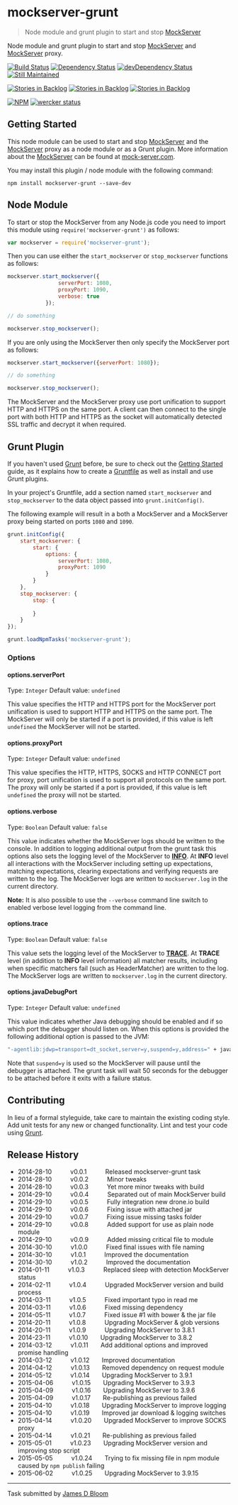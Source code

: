 # mockserver-grunt 

> Node module and grunt plugin to start and stop [MockServer](http://mock-server.com/)

Node module and grunt plugin to start and stop [MockServer](http://mock-server.com/) and [MockServer](http://mock-server.com/) proxy.

[![Build Status](https://drone.io/github.com/jamesdbloom/mockserver-grunt/status.png)](https://drone.io/github.com/jamesdbloom/mockserver-grunt/latest) [![Dependency Status](https://david-dm.org/jamesdbloom/mockserver-grunt.png)](https://david-dm.org/jamesdbloom/mockserver-grunt) [![devDependency Status](https://david-dm.org/jamesdbloom/mockserver-grunt/dev-status.png)](https://david-dm.org/jamesdbloom/mockserver-grunt#info=devDependencies)
[![Still Maintained](http://stillmaintained.com/jamesdbloom/mockserver.png)](http://stillmaintained.com/jamesdbloom/mockserver) 


[![Stories in Backlog](https://badge.waffle.io/jamesdbloom/mockserver.png?label=proposal&title=Proposals)](https://waffle.io/jamesdbloom/mockserver) [![Stories in Backlog](https://badge.waffle.io/jamesdbloom/mockserver.png?label=ready&title=Ready)](https://waffle.io/jamesdbloom/mockserver) [![Stories in Backlog](https://badge.waffle.io/jamesdbloom/mockserver.png?label=in%20progress&title=In%20Progress)](https://waffle.io/jamesdbloom/mockserver)


[![NPM](https://nodei.co/npm/mockserver-grunt.png?downloads=true&stars=true)](https://nodei.co/npm/mockserver-grunt/) [![wercker status](https://app.wercker.com/status/762222be73287acc5013d8b186aacc5c/m "wercker status")](https://app.wercker.com/project/bykey/762222be73287acc5013d8b186aacc5c)

## Getting Started
This node module can be used to start and stop [MockServer](http://mock-server.com/) and the [MockServer](http://mock-server.com/) proxy as a node module or as a Grunt plugin.  More information about the [MockServer](http://mock-server.com/) can be found at [mock-server.com](http://mock-server.com/). 

You may install this plugin / node module with the following command:

```shell
npm install mockserver-grunt --save-dev
```

## Node Module

To start or stop the MockServer from any Node.js code you need to import this module using `require('mockserver-grunt')` as follows:

```js
var mockserver = require('mockserver-grunt');
```

Then you can use either the `start_mockserver` or `stop_mockserver` functions as follows:

```js
mockserver.start_mockserver({
                serverPort: 1080,
                proxyPort: 1090,
                verbose: true
            });

// do something

mockserver.stop_mockserver();
```

If you are only using the MockServer then only specify the MockServer port as follows:

```js
mockserver.start_mockserver({serverPort: 1080});

// do something

mockserver.stop_mockserver();
```
The MockServer and the MockServer proxy use port unification to support HTTP and HTTPS on the same port.  A client can then connect to the single port with both HTTP and HTTPS as the socket will automatically detected SSL traffic and decrypt it when required.

## Grunt Plugin

If you haven't used [Grunt](http://gruntjs.com/) before, be sure to check out the [Getting Started](http://gruntjs.com/getting-started) guide, as it explains how to create a [Gruntfile](http://gruntjs.com/sample-gruntfile) as well as install and use Grunt plugins.

In your project's Gruntfile, add a section named `start_mockserver` and `stop_mockserver` to the data object passed into `grunt.initConfig()`.

The following example will result in a both a MockServer and a MockServer proxy being started on ports `1080` and `1090`.   

```js
grunt.initConfig({
    start_mockserver: {
        start: {
            options: {
                serverPort: 1080,
                proxyPort: 1090
            }
        }
    },
    stop_mockserver: {
        stop: {
    
        }
    }
});

grunt.loadNpmTasks('mockserver-grunt');
```

### Options

#### options.serverPort
Type: `Integer`
Default value: `undefined`

This value specifies the HTTP and HTTPS port for the MockServer port unification is used to support HTTP and HTTPS on the same port.  The MockServer will only be started if a port is provided, if this value is left `undefined` the MockServer will not be started.

#### options.proxyPort
Type: `Integer`
Default value: `undefined`

This value specifies the HTTP, HTTPS, SOCKS and HTTP CONNECT port for proxy, port unification is used to support all protocols on the same port.  The proxy will only be started if a port is provided, if this value is left `undefined` the proxy will not be started.

#### options.verbose
Type: `Boolean`
Default value: `false`

This value indicates whether the MockServer logs should be written to the console.  In addition to logging additional output from the grunt task this options also sets the logging level of the MockServer to [**INFO**](http://www.mock-server.com/mock_server/debugging_issues.html). At **INFO** level all interactions with the MockServer including setting up expectations, matching expectations, clearing expectations and verifying requests are written to the log. The MockServer logs are written to ```mockserver.log``` in the current directory.  

**Note:** It is also possible to use the ```--verbose``` command line switch to enabled verbose level logging from the command line.

#### options.trace
Type: `Boolean`
Default value: `false`

This value sets the logging level of the MockServer to [**TRACE**](http://www.mock-server.com/mock_server/debugging_issues.html). At **TRACE** level (in addition to **INFO** level information) all matcher results, including when specific matchers fail (such as HeaderMatcher) are written to the log. The MockServer logs are written to ```mockserver.log``` in the current directory. 

#### options.javaDebugPort
Type: `Integer`
Default value: `undefined`

This value indicates whether Java debugging should be enabled and if so which port the debugger should listen on.  When this options is provided the following additional option is passed to the JVM:
 
```bash
"-agentlib:jdwp=transport=dt_socket,server=y,suspend=y,address=" + javaDebugPort
```  

Note that `suspend=y` is used so the MockServer will pause until the debugger is attached.  The grunt task will wait 50 seconds for the debugger to be attached before it exits with a failure status.  

## Contributing
In lieu of a formal styleguide, take care to maintain the existing coding style. Add unit tests for any new or changed functionality. Lint and test your code using [Grunt](http://gruntjs.com/).

## Release History
 * 2014-28-10   v0.0.1   Released mockserver-grunt task
 * 2014-28-10   v0.0.2   Minor tweaks
 * 2014-28-10   v0.0.3   Yet more minor tweaks with build
 * 2014-29-10   v0.0.4   Separated out of main MockServer build
 * 2014-29-10   v0.0.5   Fully integration new drone.io build
 * 2014-29-10   v0.0.6   Fixing issue with attached jar
 * 2014-29-10   v0.0.7   Fixing issue missing tasks folder
 * 2014-29-10   v0.0.8   Added support for use as plain node module
 * 2014-29-10   v0.0.9   Added missing critical file to module
 * 2014-30-10   v1.0.0   Fixed final issues with file naming
 * 2014-30-10   v1.0.1   Improved the documentation
 * 2014-30-10   v1.0.2   Improved the documentation
 * 2014-01-11   v1.0.3   Replaced sleep with detection MockServer status
 * 2014-02-11   v1.0.4   Upgraded MockServer version and build process
 * 2014-03-11   v1.0.5   Fixed important typo in read me
 * 2014-03-11   v1.0.6   Fixed missing dependency
 * 2014-05-11   v1.0.7   Fixed issue #1 with bower & the jar file
 * 2014-20-11   v1.0.8   Upgrading MockServer & glob versions
 * 2014-20-11   v1.0.9   Upgrading MockServer to 3.8.1
 * 2014-23-11   v1.0.10  Upgrading MockServer to 3.8.2
 * 2014-03-12   v1.0.11  Add additional options and improved promise handling
 * 2014-03-12   v1.0.12  Improved documentation
 * 2014-04-12   v1.0.13  Removed dependency on request module
 * 2014-05-12   v1.0.14  Upgrading MockServer to 3.9.1
 * 2015-04-06   v1.0.15  Upgrading MockServer to 3.9.3
 * 2015-04-09   v1.0.16  Upgrading MockServer to 3.9.6
 * 2015-04-09   v1.0.17  Re-publishing as previous failed
 * 2015-04-10   v1.0.18  Upgrading MockServer to improve logging
 * 2015-04-10   v1.0.19  Improved jar download & logging switches
 * 2015-04-14   v1.0.20  Upgraded MockServer to improve SOCKS proxy
 * 2015-04-14   v1.0.21  Re-publishing as previous failed
 * 2015-05-01   v1.0.23  Upgrading MockServer version and improving stop script
 * 2015-05-05   v1.0.24  Trying to fix missing file in npm module caused by `npm publish` failing
 * 2015-06-02   v1.0.25  Upgrading MockServer to 3.9.15

---

Task submitted by [James D Bloom](http://blog.jamesdbloom.com)
